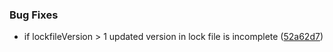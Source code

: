 
### Bug Fixes

* if lockfileVersion > 1 updated version in lock file is incomplete ([52a62d7](https://github.com/aversini/bump-and-release/commit/52a62d72fb3290a2d9c77bde33b510a64018e369))

